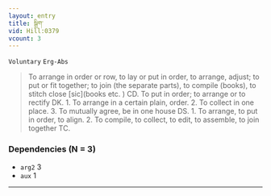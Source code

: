 ```yaml
---
layout: entry
title: སྒྲིག་
vid: Hill:0379
vcount: 3
---
```

`Voluntary` `Erg-Abs`
> To arrange in order or row, to lay or put in order, to arrange, adjust; to put or fit together; to join (the separate parts), to compile (books), to stitch close [sic](books etc\.
) CD\.
 To put in order; to arrange or to rectify DK\.
 1\.
 To arrange in a certain plain, order\.
 2\.
 To collect in one place\.
 3\.
 To mutually agree, be in one house DS\.
1\.
 To arrange, to put in order, to align\.
 2\.
 To compile, to collect, to edit, to assemble, to join together TC\.

### Dependencies (N = 3)
* `arg2` 3
* `aux` 1

---

